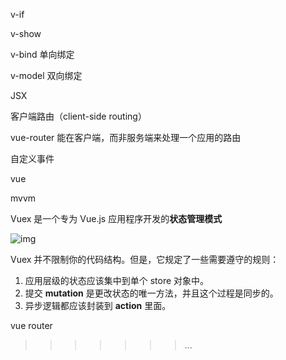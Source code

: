 
v-if

v-show

v-bind 单向绑定

v-model 双向绑定



JSX



客户端路由（client-side routing）

vue-router 能在客户端，而非服务端来处理一个应用的路由



自定义事件












vue 

mvvm

Vuex 是一个专为 Vue.js 应用程序开发的**状态管理模式**

![img](https://vuex.vuejs.org/flow.png)



Vuex 并不限制你的代码结构。但是，它规定了一些需要遵守的规则：

1. 应用层级的状态应该集中到单个 store 对象中。
2. 提交 **mutation** 是更改状态的唯一方法，并且这个过程是同步的。
3. 异步逻辑都应该封装到 **action** 里面。

vue router
>>>>>>> ...

